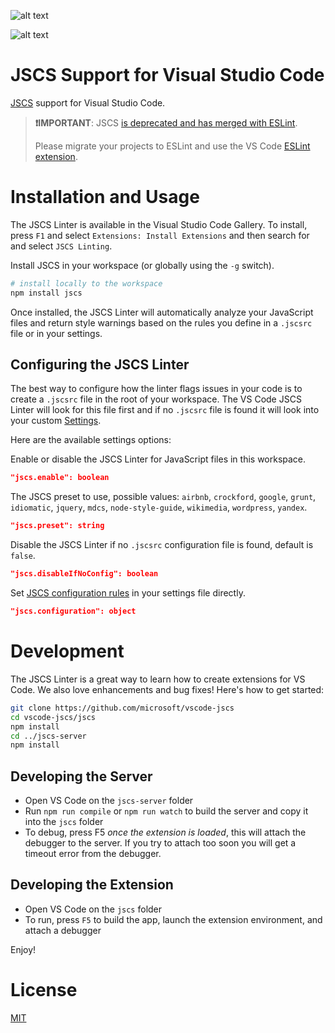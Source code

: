 ![alt text](http://vsmarketplacebadge.apphb.com/version/ms-vscode.jscs.svg "Marketplace")

![alt text](http://vsmarketplacebadge.apphb.com/installs/ms-vscode.jscs.svg "Installs")

# JSCS Support for Visual Studio Code

[JSCS](https://jscs-dev.github.io) support for Visual Studio Code.

> **❗IMPORTANT**: JSCS
> [is deprecated and has merged with ESLint](https://medium.com/@markelog/jscs-end-of-the-line-bc9bf0b3fdb2).
>
> Please migrate your projects to ESLint and use the VS Code
> [ESLint extension](https://marketplace.visualstudio.com/items?itemName=dbaeumer.vscode-eslint).

# Installation and Usage

The JSCS Linter is available in the Visual Studio Code Gallery. To install,
press `F1` and select `Extensions: Install Extensions` and then search for and
select `JSCS Linting`.

Install JSCS in your workspace (or globally using the `-g` switch).

```bash
# install locally to the workspace
npm install jscs
```

Once installed, the JSCS Linter will automatically analyze your JavaScript files
and return style warnings based on the rules you define in a `.jscsrc` file or
in your settings.

## Configuring the JSCS Linter

The best way to configure how the linter flags issues in your code is to create
a `.jscsrc` file in the root of your workspace. The VS Code JSCS Linter will
look for this file first and if no `.jscsrc` file is found it will look into
your custom
[Settings](https://code.visualstudio.com/docs/customization/userandworkspace).

Here are the available settings options:

Enable or disable the JSCS Linter for JavaScript files in this workspace.

```json
"jscs.enable": boolean
```

The JSCS preset to use, possible values: `airbnb`, `crockford`, `google`,
`grunt`, `idiomatic`, `jquery`, `mdcs`, `node-style-guide`, `wikimedia`,
`wordpress`, `yandex`.

```json
"jscs.preset": string
```

Disable the JSCS Linter if no `.jscsrc` configuration file is found, default is
`false`.

```json
"jscs.disableIfNoConfig": boolean
```

Set [JSCS configuration rules](http://jscs.info/rules) in your settings file
directly.

```json
"jscs.configuration": object
```

# Development

The JSCS Linter is a great way to learn how to create extensions for VS Code. We
also love enhancements and bug fixes! Here's how to get started:

```bash
git clone https://github.com/microsoft/vscode-jscs
cd vscode-jscs/jscs
npm install
cd ../jscs-server
npm install
```

## Developing the Server

-   Open VS Code on the `jscs-server` folder
-   Run `npm run compile` or `npm run watch` to build the server and copy it
    into the `jscs` folder
-   To debug, press F5 _once the extension is loaded_, this will attach the
    debugger to the server. If you try to attach too soon you will get a timeout
    error from the debugger.

## Developing the Extension

-   Open VS Code on the `jscs` folder
-   To run, press `F5` to build the app, launch the extension environment, and
    attach a debugger

Enjoy!

# License

[MIT](LICENSE)
